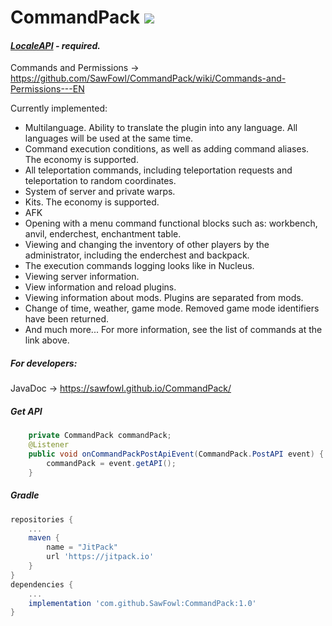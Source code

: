 # CommandPack [![](https://jitpack.io/v/SawFowl/CommandPack.svg)](https://jitpack.io/#SawFowl/CommandPack)
####  ***[LocaleAPI](https://ore.spongepowered.org/Semenkovsky_Ivan/LocaleAPI) - required.***

Commands and Permissions -> https://github.com/SawFowl/CommandPack/wiki/Commands-and-Permissions---EN


Currently implemented:
* Multilanguage. Ability to translate the plugin into any language. All languages will be used at the same time.
* Command execution conditions, as well as adding command aliases.  The economy is supported.
* All teleportation commands, including teleportation requests and teleportation to random coordinates. 
* System of server and private warps.
* Kits. The economy is supported.
* AFK
* Opening with a menu command functional blocks such as: workbench, anvil, enderchest, enchantment table.
* Viewing and changing the inventory of other players by the administrator, including the enderchest and backpack.
* The execution commands logging looks like in Nucleus.
* Viewing server information.
* View information and reload plugins.
* Viewing information about mods. Plugins are separated from mods.
* Change of time, weather, game mode. Removed game mode identifiers have been returned.
* And much more... For more information, see the list of commands at the link above.

##### For developers:
JavaDoc -> https://sawfowl.github.io/CommandPack/

##### Get API
```java
	private CommandPack commandPack;
	@Listener
	public void onCommandPackPostApiEvent(CommandPack.PostAPI event) {
		commandPack = event.getAPI();
	}
```


##### Gradle
```gradle
repositories {
	...
	maven { 
		name = "JitPack"
		url 'https://jitpack.io' 
	}
}
dependencies {
	...
	implementation 'com.github.SawFowl:CommandPack:1.0'
}
```


